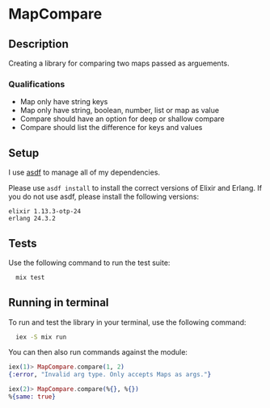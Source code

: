 # MapCompare

## Description

Creating a library for comparing two maps passed as arguements.

### Qualifications

- Map only have string keys
- Map only have string, boolean, number, list or map as value
- Compare should have an option for deep or shallow compare
- Compare should list the difference for keys and values

## Setup

I use [asdf](https://asdf-vm.com/) to manage all of my dependencies.

Please use `asdf install` to install the correct versions of Elixir and Erlang. If you do not use asdf, please install the following versions:

```
elixir 1.13.3-otp-24
erlang 24.3.2
```

## Tests

Use the following command to run the test suite:

```bash
  mix test
```

## Running in terminal

To run and test the library in your terminal, use the following command:

```bash
  iex -S mix run
```

You can then also run commands against the module:

```elixir
iex(1)> MapCompare.compare(1, 2)
{:error, "Invalid arg type. Only accepts Maps as args."}

iex(2)> MapCompare.compare(%{}, %{})
%{same: true}
```
